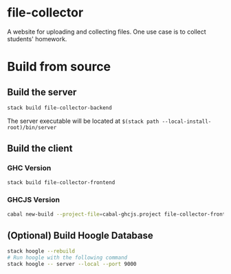 # file-collector

A website for uploading and collecting files. One use case is to collect
students' homework.

# Build from source

## Build the server

```sh
stack build file-collector-backend
```

The server executable will be located at
`$(stack path --local-install-root)/bin/server`

## Build the client

### GHC Version

```sh
stack build file-collector-frontend
```

### GHCJS Version

```sh
cabal new-build --project-file=cabal-ghcjs.project file-collector-frontend
```

## (Optional) Build Hoogle Database

```sh
stack hoogle --rebuild
# Run hoogle with the following command
stack hoogle -- server --local --port 9000
```
